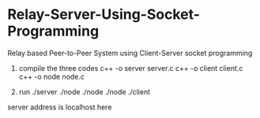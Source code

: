 # Relay-Server-Using-Socket-Programming
Relay based Peer-to-Peer System using Client-Server socket programming

1) compile the three codes
c++ -o server server.c
c++ -o client client.c
c++ -o node node.c

2) run 
./server <serverport>
./node <serveraddress> <serverport>
./node <serveraddress> <serverport>
./node <serveraddress> <serverport>
./client <serveraddress> <serverport>


server address is localhost here
